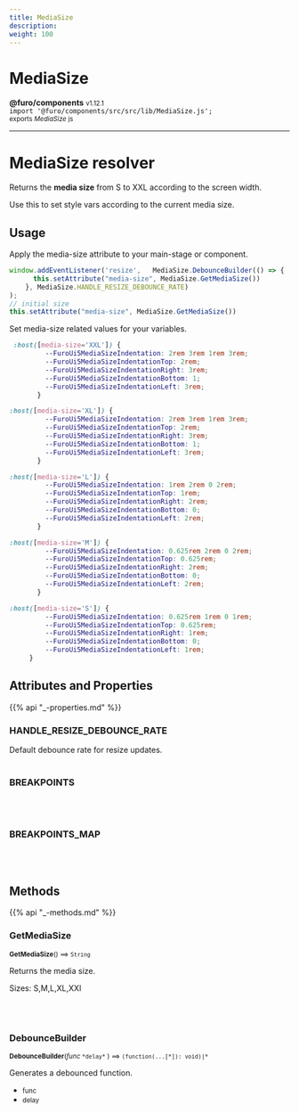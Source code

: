 ```yaml
---
title: MediaSize
description: 
weight: 100
---
```


# MediaSize

**@furo/components** <small>v1.12.1</small>
<br>`import '@furo/components/src/src/lib/MediaSize.js';`<small>
<br>exports *MediaSize* js</small>


****

# MediaSize resolver

Returns the **media size** from S to XXL according to the screen width.

Use this to set style vars according to the current media size.


## Usage

Apply the media-size attribute to your main-stage or component.

```js
window.addEventListener('resize',   MediaSize.DebounceBuilder(() => {
      this.setAttribute("media-size", MediaSize.GetMediaSize())
    }, MediaSize.HANDLE_RESIZE_DEBOUNCE_RATE)
);
// initial size
this.setAttribute("media-size", MediaSize.GetMediaSize())

```

Set media-size related values for your variables.
```css
 :host([media-size='XXL']) {
         --FuroUi5MediaSizeIndentation: 2rem 3rem 1rem 3rem;
         --FuroUi5MediaSizeIndentationTop: 2rem;
         --FuroUi5MediaSizeIndentationRight: 3rem;
         --FuroUi5MediaSizeIndentationBottom: 1;
         --FuroUi5MediaSizeIndentationLeft: 3rem;
       }

:host([media-size='XL']) {
         --FuroUi5MediaSizeIndentation: 2rem 3rem 1rem 3rem;
         --FuroUi5MediaSizeIndentationTop: 2rem;
         --FuroUi5MediaSizeIndentationRight: 3rem;
         --FuroUi5MediaSizeIndentationBottom: 1;
         --FuroUi5MediaSizeIndentationLeft: 3rem;
       }

:host([media-size='L']) {
         --FuroUi5MediaSizeIndentation: 1rem 2rem 0 2rem;
         --FuroUi5MediaSizeIndentationTop: 1rem;
         --FuroUi5MediaSizeIndentationRight: 2rem;
         --FuroUi5MediaSizeIndentationBottom: 0;
         --FuroUi5MediaSizeIndentationLeft: 2rem;
       }

:host([media-size='M']) {
         --FuroUi5MediaSizeIndentation: 0.625rem 2rem 0 2rem;
         --FuroUi5MediaSizeIndentationTop: 0.625rem;
         --FuroUi5MediaSizeIndentationRight: 2rem;
         --FuroUi5MediaSizeIndentationBottom: 0;
         --FuroUi5MediaSizeIndentationLeft: 2rem;
       }

:host([media-size='S']) {
         --FuroUi5MediaSizeIndentation: 0.625rem 1rem 0 1rem;
         --FuroUi5MediaSizeIndentationTop: 0.625rem;
         --FuroUi5MediaSizeIndentationRight: 1rem;
         --FuroUi5MediaSizeIndentationBottom: 0;
         --FuroUi5MediaSizeIndentationLeft: 1rem;
     }
```

## Attributes and Properties
{{% api "_-properties.md" %}}



### **HANDLE_RESIZE_DEBOUNCE_RATE**
</small>

Default debounce rate for resize updates.
<br><br>


### **BREAKPOINTS**
</small>


<br><br>

### **BREAKPOINTS_MAP**
</small>


<br><br>




## Methods
{{% api "_-methods.md" %}}



### **GetMediaSize**
<small>**GetMediaSize**() ⟹ `String`</small>

Returns the media size.

Sizes:
S,M,L,XL,XXl

<br><br>



### **DebounceBuilder**
<small>**DebounceBuilder**(*func* `` *delay* `` ) ⟹ `(function(...[*]): void)|*`</small>

Generates a debounced function.

- <small>func </small>
- <small>delay </small>
<br><br>
